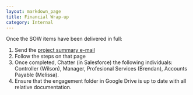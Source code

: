 ```yaml
---
layout: markdown_page
title: Financial Wrap-up
category: Internal
---
```


Once the SOW items have been delivered in full:
1. Send the [project summary e-mail](/handbook/customer-success/implmentation-engineering/workflows/project_execution/project-summary.html)
1. Follow the steps on that page
1. Once completed, Chatter (in Salesforce) the following individuals: Controller (Wilson), Manager, Profesional Services (Brendan), Accounts Payable (Melissa).
1. Ensure that the engagement folder in Google Drive is up to date with all relative documentation.